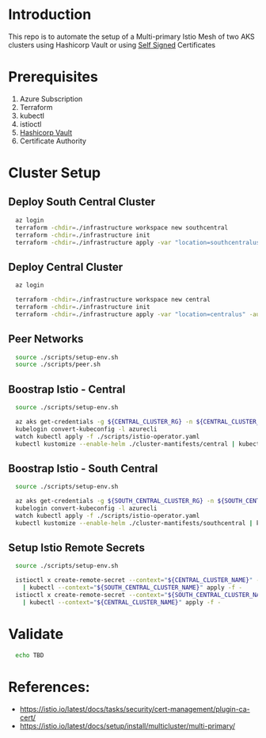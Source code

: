 # Introduction 

This repo is to automate the setup of a Multi-primary Istio Mesh of two AKS clusters using Hashicorp Vault or using [Self Signed](https://github.com/briandenicola/istio-multi-primary-setup/tree/self-signed) Certificates

# Prerequisites
1. Azure Subscription
1. Terraform 
1. kubectl
1. istioctl
1. [Hashicorp Vault](./Vault.md)
1. Certificate Authority 

# Cluster Setup
## Deploy South Central Cluster
```bash
  az login
  terraform -chdir=./infrastructure workspace new southcentral
  terraform -chdir=./infrastructure init
  terraform -chdir=./infrastructure apply -var "location=southcentralus" -auto-approve
```

## Deploy Central Cluster
```bash
  az login

  terraform -chdir=./infrastructure workspace new central
  terraform -chdir=./infrastructure init
  terraform -chdir=./infrastructure apply -var "location=centralus" -auto-approve
```

## Peer Networks
```bash
  source ./scripts/setup-env.sh
  source ./scripts/peer.sh
```

## Boostrap Istio - Central
```bash
  source ./scripts/setup-env.sh

  az aks get-credentials -g ${CENTRAL_CLUSTER_RG} -n ${CENTRAL_CLUSTER_NAME} --overwrite-existing
  kubelogin convert-kubeconfig -l azurecli
  watch kubectl apply -f ./scripts/istio-operator.yaml
  kubectl kustomize --enable-helm ./cluster-mantifests/central | kubectl apply -f -
```

## Boostrap Istio - South Central
```bash
  source ./scripts/setup-env.sh

  az aks get-credentials -g ${SOUTH_CENTRAL_CLUSTER_RG} -n ${SOUTH_CENTRAL_CLUSTER_NAME} --overwrite-existing
  kubelogin convert-kubeconfig -l azurecli
  watch kubectl apply -f ./scripts/istio-operator.yaml
  kubectl kustomize --enable-helm ./cluster-mantifests/southcentral | kubectl apply -f -
```

## Setup Istio Remote Secrets
```bash
  source ./scripts/setup-env.sh

  istioctl x create-remote-secret --context="${CENTRAL_CLUSTER_NAME}" --name="${CENTRAL_CLUSTER_NAME}" \
    | kubectl --context="${SOUTH_CENTRAL_CLUSTER_NAME}" apply -f - 
  istioctl x create-remote-secret --context="${SOUTH_CENTRAL_CLUSTER_NAME}" --name="${SOUTH_CENTRAL_CLUSTER_NAME}" \
    | kubectl --context="${CENTRAL_CLUSTER_NAME}" apply -f - 
```

# Validate
```bash
  echo TBD
```

# References:
  * https://istio.io/latest/docs/tasks/security/cert-management/plugin-ca-cert/
  * https://istio.io/latest/docs/setup/install/multicluster/multi-primary/
